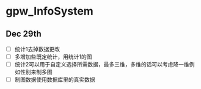 # gpw_InfoSystem

## Dec 29th
- [ ] 统计1去掉数据更改
- [ ] 多增加些既定统计，用统计1的图
- [ ] 统计2可以用于自定义选择所需数据，最多三维，多维的话可以考虑降一维例如性别来制多图
- [ ] 制图数据使用数据库里的真实数据
